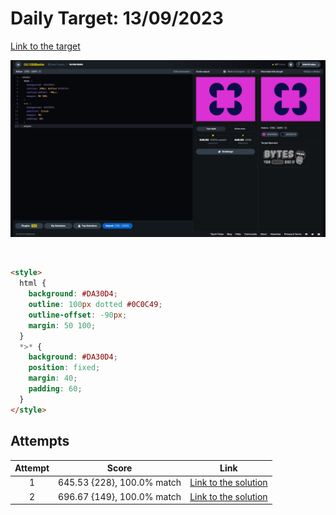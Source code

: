 # Daily Target: 13/09/2023

[Link to the target](https://cssbattle.dev/play/gK8G0EfMHBHjUEe8qHfr)

![img](../images/target-solution/daily-target_2023-09-13.png)

<br>

```html
<style>
  html {
    background: #DA30D4;
    outline: 100px dotted #0C0C49;
    outline-offset: -90px;
    margin: 50 100;
  }
  *>* {
    background: #DA30D4;
    position: fixed;
    margin: 40;
    padding: 60;
  } 
</style>
```

## Attempts
| Attempt | Score | Link |
|:-:|:-:|:-:|
| 1 | 645.53 {228}, 100.0% match | [Link to the solution](../html/daily-target_2023-09-13_attempt-01.html) |
| 2 | 696.67 {149}, 100.0% match | [Link to the solution](../html/daily-target_2023-09-13_attempt-02.html) |